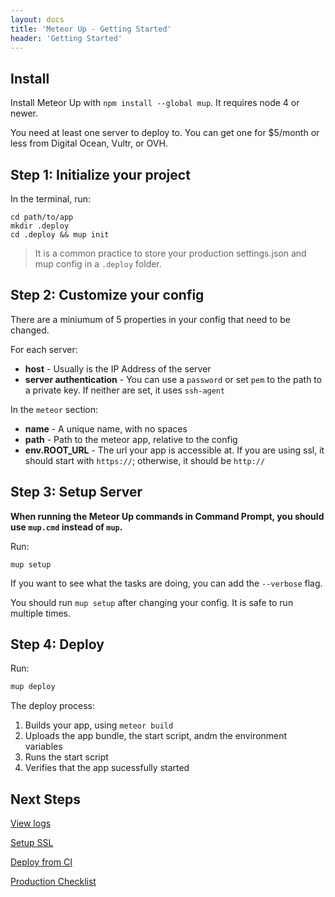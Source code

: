 ```yaml
---
layout: docs
title: 'Meteor Up - Getting Started'
header: 'Getting Started'
---
```


## Install

Install Meteor Up with `npm install --global mup`. It requires node 4 or newer.

You need at least one server to deploy to. You can get one for $5/month or less from Digital Ocean, Vultr, or OVH.

## Step 1: Initialize your project

In the terminal, run: 
```
cd path/to/app
mkdir .deploy
cd .deploy && mup init
```

> It is a common practice to store your production settings.json and mup config in a `.deploy` folder.

## Step 2: Customize your config

There are a miniumum of 5 properties in your config that need to be changed.

For each server:
- __host__ - Usually is the IP Address of the server
- __server authentication__ - You can use a `password` or set `pem` to the path to a private key. If neither are set, it uses `ssh-agent`

In the `meteor` section:
- __name__ - A unique name, with no spaces
- __path__ - Path to the meteor app, relative to the config
- __env.ROOT_URL__ - The url your app is accessible at. If you are using ssl, it should start with `https://`; otherwise, it should be `http://`

## Step 3: Setup Server
**When running the Meteor Up commands in Command Prompt, you should use `mup.cmd` instead of `mup`.**

Run:
```
mup setup
```

If you want to see what the tasks are doing, you can add the `--verbose` flag.

You should run `mup setup` after changing your config. It is safe to run multiple times.
 
## Step 4: Deploy

Run:
```bash
mup deploy
```

The deploy process:
1) Builds your app, using `meteor build`
2) Uploads the app bundle, the start script, andm the environment variables
3) Runs the start script
4) Verifies that the app sucessfully started

## Next Steps

[View logs]()

[Setup SSL]()

[Deploy from CI]()

[Production Checklist]()
